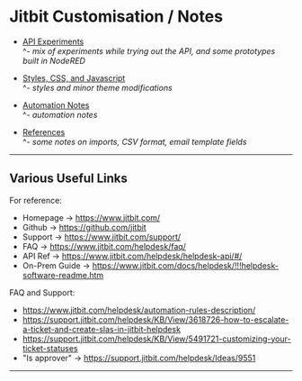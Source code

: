 # Jitbit Customisation / Notes

* [API Experiments](https://github.com/jonathancraddock/Jitbit-Custom/blob/main/api.md)  
^- *mix of experiments while trying out the API, and some prototypes built in NodeRED*

* [Styles, CSS, and Javascript](https://github.com/jonathancraddock/Jitbit-Custom/blob/main/styles.md)  
^- *styles and minor theme modifications*

* [Automation Notes](https://github.com/jonathancraddock/Jitbit-Custom/blob/main/automation.md)  
^- *automation notes*

* [References](https://github.com/jonathancraddock/Jitbit-Custom/blob/main/reference.md)  
^- *some notes on imports, CSV format, email template fields*

-----

## Various Useful Links

For reference:

* Homepage -> https://www.jitbit.com/ 
* Github -> https://github.com/jitbit  
* Support -> https://www.jitbit.com/support/ 
* FAQ -> https://www.jitbit.com/helpdesk/faq/ 
* API Ref -> https://www.jitbit.com/helpdesk/helpdesk-api/#/
* On-Prem Guide -> https://www.jitbit.com/docs/helpdesk/!!!helpdesk-software-readme.htm

FAQ and Support:

* https://www.jitbit.com/helpdesk/automation-rules-description/
* https://support.jitbit.com/helpdesk/KB/View/3618726-how-to-escalate-a-ticket-and-create-slas-in-jitbit-helpdesk  
* https://support.jitbit.com/helpdesk/KB/View/5491721-customizing-your-ticket-statuses  
* "Is approver" -> https://support.jitbit.com/helpdesk/Ideas/9551  

-----
